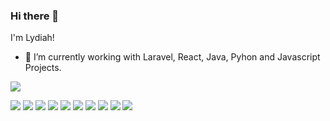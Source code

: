 ### Hi there 👋
I'm Lydiah!

- 🔭 I’m currently working with Laravel, React, Java, Pyhon and Javascript Projects.

![](https://github.com/vivekweb2013/vivekweb2013/blob/main/developer.gif)



![](https://img.shields.io/badge/JAVA-E34F26?style=for-the-badge&logo=html5&logoColor=white)
![](https://img.shields.io/badge/JAVASCRIPT-F7DF1E?style=for-the-badge&logo=javascript&logoColor=black)
![](https://img.shields.io/badge/C-00599C?style=for-the-badge&logo=c&logoColor=white)
![](https://img.shields.io/badge/CSS-HTML-1572B6?style=for-the-badge&logo=css3&logoColor=white)
![](https://img.shields.io/badge/Ubuntu-E95420?style=for-the-badge&logo=ubuntu&logoColor=white)
![](https://img.shields.io/badge/PYTHON-3DDC84?style=for-the-badge&logo=android&logoColor=blue)
![](https://img.shields.io/badge/PostgreSQL-316192?style=for-the-badge&logo=postgresql&logoColor=white)
![](https://img.shields.io/badge/MySQL-00000F?style=for-the-badge&logo=mysql&logoColor=white)
![](https://img.shields.io/badge/REACT-092E20?style=for-the-badge&logo=django&logoColor=white)
![](https://img.shields.io/badge/LARAVEL-563D7C?style=for-the-badge&logo=bootstrap&logoColor=white)





